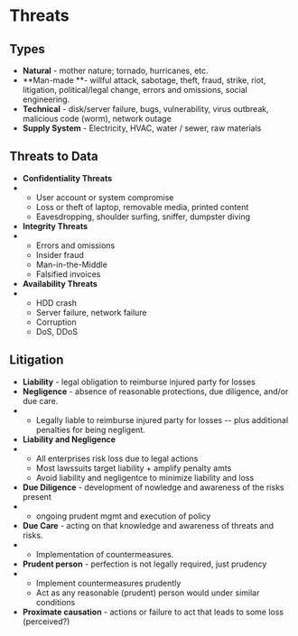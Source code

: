 # Threats

## Types

* **Natural** - mother nature; tornado, hurricanes, etc.
* **Man-made **- willful attack, sabotage, theft, fraud, strike, riot, litigation, political/legal change, errors and omissions, social engineering.
* **Technical** - disk/server failure, bugs, vulnerability, virus outbreak, malicious code \(worm\), network outage
* **Supply System** - Electricity, HVAC, water / sewer, raw materials

## Threats to Data

* **Confidentiality Threats**
* * User account or system compromise
  * Loss or theft of laptop, removable media, printed content
  * Eavesdropping, shoulder surfing, sniffer, dumpster diving
* **Integrity Threats**
* * Errors and omissions
  * Insider fraud
  * Man-in-the-Middle
  * Falsified invoices
* **Availability Threats**
* * HDD crash
  * Server failure, network failure
  * Corruption
  * DoS, DDoS

## Litigation

* **Liability** - legal obligation to reimburse injured party for losses
* **Negligence** - absence of reasonable protections, due diligence, and/or due care.
* * Legally liable to reimburse injured party for losses -- plus additional penalties for being negligent.
* **Liability and Negligence**
* * All enterprises risk loss due to legal actions
  * Most lawssuits target liability + amplify penalty amts
  * Avoid liability and negligentce to minimize liability and loss
* **Due Diligence** - development of nowledge and awareness of the risks present
* * ongoing prudent mgmt and execution of policy
* **Due Care** - acting on that knowledge and awareness of threats and risks.
* * Implementation of countermeasures.
* **Prudent person** - perfection is not legally required, just prudency
* * Implement countermeasures prudently
  * Act as any reasonable \(prudent\) person would under similar conditions
* **Proximate causation** - actions or failure to act that leads to some loss \(perceived?\)



